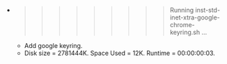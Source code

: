 * >>>>>>>>> Running inst-std-inet-xtra-google-chrome-keyring.sh ...
  * Add google keyring.
  * Disk size = 2781444K. Space Used = 12K. Runtime = 00:00:00:03.
